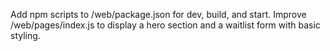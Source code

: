 Add npm scripts to /web/package.json for dev, build, and start. Improve /web/pages/index.js to display a hero section and a waitlist form with basic styling.